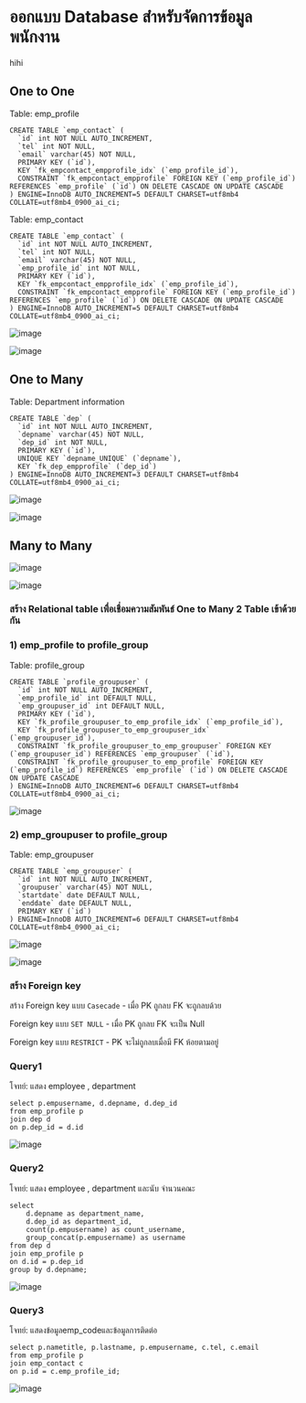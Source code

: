 # ออกแบบ Database สำหรับจัดการข้อมูลพนักงาน #

hihi

## One to One ##
Table: emp_profile
```
CREATE TABLE `emp_contact` (
  `id` int NOT NULL AUTO_INCREMENT,
  `tel` int NOT NULL,
  `email` varchar(45) NOT NULL,
  PRIMARY KEY (`id`),
  KEY `fk_empcontact_empprofile_idx` (`emp_profile_id`),
  CONSTRAINT `fk_empcontact_empprofile` FOREIGN KEY (`emp_profile_id`) REFERENCES `emp_profile` (`id`) ON DELETE CASCADE ON UPDATE CASCADE
) ENGINE=InnoDB AUTO_INCREMENT=5 DEFAULT CHARSET=utf8mb4 COLLATE=utf8mb4_0900_ai_ci;

```

Table: emp_contact
```
CREATE TABLE `emp_contact` (
  `id` int NOT NULL AUTO_INCREMENT,
  `tel` int NOT NULL,
  `email` varchar(45) NOT NULL,
  `emp_profile_id` int NOT NULL,
  PRIMARY KEY (`id`),
  KEY `fk_empcontact_empprofile_idx` (`emp_profile_id`),
  CONSTRAINT `fk_empcontact_empprofile` FOREIGN KEY (`emp_profile_id`) REFERENCES `emp_profile` (`id`) ON DELETE CASCADE ON UPDATE CASCADE
) ENGINE=InnoDB AUTO_INCREMENT=5 DEFAULT CHARSET=utf8mb4 COLLATE=utf8mb4_0900_ai_ci;
```

![image](https://github.com/pying-hathai/Projgit/assets/132686635/0a1fe8b6-d54b-4d4e-855c-1c34d138cf33)

![image](https://github.com/pying-hathai/Projgit/assets/132686635/0d429938-e67e-4f58-b242-e5e3d3d54fb1)

## One to Many ##


Table: Department information
```
CREATE TABLE `dep` (
  `id` int NOT NULL AUTO_INCREMENT,
  `depname` varchar(45) NOT NULL,
  `dep_id` int NOT NULL,
  PRIMARY KEY (`id`),
  UNIQUE KEY `depname_UNIQUE` (`depname`),
  KEY `fk_dep_empprofile` (`dep_id`)
) ENGINE=InnoDB AUTO_INCREMENT=3 DEFAULT CHARSET=utf8mb4 COLLATE=utf8mb4_0900_ai_ci;
```


![image](https://github.com/pying-hathai/Projgit/assets/132686635/b34477d5-b273-4220-9963-ccb15a599658)

![image](https://github.com/pying-hathai/Projgit/assets/132686635/bfbbb7a0-9d0f-4e8c-bd09-507752a2da8b)

## Many to Many ##
![image](https://github.com/pying-hathai/Projgit/assets/132686635/0b820667-9412-4e6d-aaf8-6c0005c48131)

![image](https://github.com/pying-hathai/Projgit/assets/132686635/9aabcda5-c135-41b9-853c-44624dc227bd)

### สร้าง Relational table เพื่อเชื่อมความสัมพันธ์ One to Many 2 Table เข้าด้วยกัน ###
### 1) emp_profile to profile_group ###

Table: profile_group
```
CREATE TABLE `profile_groupuser` (
  `id` int NOT NULL AUTO_INCREMENT,
  `emp_profile_id` int DEFAULT NULL,
  `emp_groupuser_id` int DEFAULT NULL,
  PRIMARY KEY (`id`),
  KEY `fk_profile_groupuser_to_emp_profile_idx` (`emp_profile_id`),
  KEY `fk_profile_groupuser_to_emp_groupuser_idx` (`emp_groupuser_id`),
  CONSTRAINT `fk_profile_groupuser_to_emp_groupuser` FOREIGN KEY (`emp_groupuser_id`) REFERENCES `emp_groupuser` (`id`),
  CONSTRAINT `fk_profile_groupuser_to_emp_profile` FOREIGN KEY (`emp_profile_id`) REFERENCES `emp_profile` (`id`) ON DELETE CASCADE ON UPDATE CASCADE
) ENGINE=InnoDB AUTO_INCREMENT=6 DEFAULT CHARSET=utf8mb4 COLLATE=utf8mb4_0900_ai_ci;
```


![image](https://github.com/pying-hathai/Projgit/assets/132686635/8cff9f0d-00ec-42c4-95bc-85e8b4a78ecb)

### 2) emp_groupuser to profile_group ###

Table: emp_groupuser

```
CREATE TABLE `emp_groupuser` (
  `id` int NOT NULL AUTO_INCREMENT,
  `groupuser` varchar(45) NOT NULL,
  `startdate` date DEFAULT NULL,
  `enddate` date DEFAULT NULL,
  PRIMARY KEY (`id`)
) ENGINE=InnoDB AUTO_INCREMENT=6 DEFAULT CHARSET=utf8mb4 COLLATE=utf8mb4_0900_ai_ci;
```

![image](https://github.com/pying-hathai/Projgit/assets/132686635/4ad579e0-00a5-40cc-9806-672771ed2310)

![image](https://github.com/pying-hathai/Projgit/assets/132686635/9aba6da5-a570-4657-bca7-6b48a9f79c3a)

### สร้าง Foreign key ###

สร้าง Foreign key แบบ ```Casecade``` - เมื่อ PK ถูกลบ FK จะถูกลบด้วย

Foreign key แบบ ```SET NULL``` - เมื่อ PK ถูกลบ FK จะเป็น Null

Foreign key แบบ ```RESTRICT``` - PK จะไม่ถูกลบเมื่อมี FK ห้อยตามอยู่

### Query1 ###
โจทย์: แสดง employee , department
```
select p.empusername, d.depname, d.dep_id
from emp_profile p
join dep d
on p.dep_id = d.id
```
![image](https://github.com/pying-hathai/Projgit/assets/132686635/66121bb2-5db8-41e4-a12b-c6d3e6f7c0c3)

### Query2 ###
โจทย์: แสดง employee , department และนับ จำนวนคณะ
```
select 
	d.depname as department_name,
	d.dep_id as department_id,
    count(p.empusername) as count_username,
    group_concat(p.empusername) as username
from dep d
join emp_profile p
on d.id = p.dep_id
group by d.depname;
```
![image](https://github.com/pying-hathai/Projgit/assets/132686635/5cb02486-000c-4cad-8212-c4c77fb62f88)


### Query3 ###
โจทย์: แสดงข้อมูลemp_codeและข้อมูลการติดต่อ

```
select p.nametitle, p.lastname, p.empusername, c.tel, c.email
from emp_profile p
join emp_contact c
on p.id = c.emp_profile_id;
```
![image](https://github.com/pying-hathai/Projgit/assets/132686635/bbcadf70-5678-4dad-ae8e-9a5248624c04)


